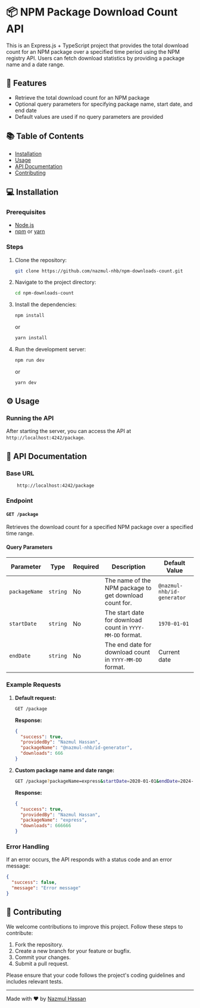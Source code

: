 # 📦 NPM Package Download Count API

This is an Express.js + TypeScript project that provides the total download count for an NPM package over a specified time period using the NPM registry API. Users can fetch download statistics by providing a package name and a date range.

## 🚀 Features

- Retrieve the total download count for an NPM package
- Optional query parameters for specifying package name, start date, and end date
- Default values are used if no query parameters are provided

## 📚 Table of Contents

- [Installation](#installation)
- [Usage](#usage)
- [API Documentation](#api-documentation)
- [Contributing](#ontributing)

## 💻 Installation

### Prerequisites

- [Node.js](https://nodejs.org/en/download/)
- [npm](https://www.npmjs.com/) or [yarn](https://yarnpkg.com/)

### Steps

1. Clone the repository:

   ```bash
   git clone https://github.com/nazmul-nhb/npm-downloads-count.git
   ```

2. Navigate to the project directory:

   ```bash
   cd npm-downloads-count
   ```

3. Install the dependencies:

   ```bash
   npm install
   ```

   or

   ```bash
   yarn install
   ```

4. Run the development server:

   ```bash
   npm run dev
   ```

   or

   ```bash
   yarn dev
   ```

## ⚙️ Usage

### Running the API

After starting the server, you can access the API at `http://localhost:4242/package`.

## 📖 API Documentation

### Base URL

```
    http://localhost:4242/package
```

### Endpoint

#### `GET /package`

Retrieves the download count for a specified NPM package over a specified time range.

#### Query Parameters

| Parameter     | Type     | Required | Description                                               | Default Value                 |
| ------------- | -------- | -------- | --------------------------------------------------------- | ----------------------------- |
| `packageName` | `string` | No       | The name of the NPM package to get download count for.     | `@nazmul-nhb/id-generator`     |
| `startDate`   | `string` | No       | The start date for download count in `YYYY-MM-DD` format.  | `1970-01-01`                  |
| `endDate`     | `string` | No       | The end date for download count in `YYYY-MM-DD` format.    | Current date                  |

### Example Requests

1. **Default request:**

   ```bash
   GET /package
   ```

   **Response:**

   ```json
   {
     "success": true,
     "providedBy": "Nazmul Hassan",
     "packageName": "@nazmul-nhb/id-generator",
     "downloads": 666
   }
   ```

2. **Custom package name and date range:**

   ```bash
   GET /package?packageName=express&startDate=2020-01-01&endDate=2024-01-01
   ```

   **Response:**

   ```json
   {
     "success": true,
     "providedBy": "Nazmul Hassan",
     "packageName": "express",
     "downloads": 666666
   }
   ```

### Error Handling

If an error occurs, the API responds with a status code and an error message:

```json
{
  "success": false,
  "message": "Error message"
}
```

## 🤝 Contributing

We welcome contributions to improve this project. Follow these steps to contribute:

1. Fork the repository.
2. Create a new branch for your feature or bugfix.
3. Commit your changes.
4. Submit a pull request.

Please ensure that your code follows the project's coding guidelines and includes relevant tests.

---

Made with ❤️ by [Nazmul Hassan](https://github.com/nazmul-nhb)
